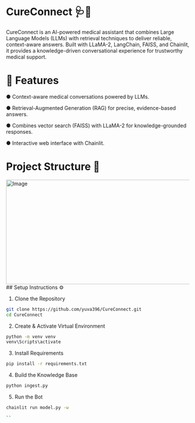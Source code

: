
# CureConnect 🩺🤖

CureConnect is an AI-powered medical assistant that combines Large Language Models (LLMs) with retrieval techniques to deliver reliable, context-aware answers.
Built with LLaMA-2, LangChain, FAISS, and Chainlit, it provides a knowledge-driven conversational experience for trustworthy medical support.

# 🚀 Features

● Context-aware medical conversations powered by LLMs.

● Retrieval-Augmented Generation (RAG) for precise, evidence-based answers.

● Combines vector search (FAISS) with LLaMA-2 for knowledge-grounded responses.

● Interactive web interface with Chainlit.

# Project Structure 📂
<img width="909" height="286" alt="Image" src="https://github.com/user-attachments/assets/525571b2-4b0f-4cd7-bb35-cf23e8da1287" />
## Setup Instructions ⚙️ 

1. Clone the Repository

```bash
git clone https://github.com/yuva396/CureConnect.git
cd CureConnect
```
2. Create & Activate Virtual Environment

```bash
python -m venv venv
venv\Scripts\activate 
```
3. Install Requirements
```bash
pip install -r requirements.txt 
```
4. Build the Knowledge Base 
```bash
python ingest.py

```
5. Run the Bot
```bash
chainlit run model.py -w

``
